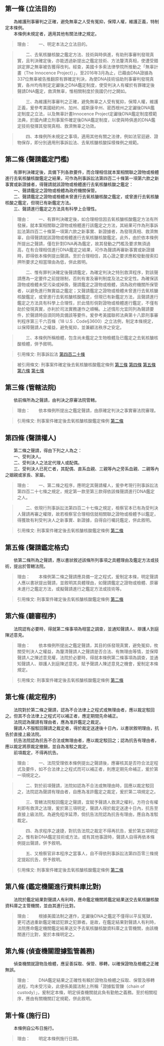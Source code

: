 第一條 (立法目的)
-----------------
　　為維護刑事審判之正確，避免無辜之人受有冤抑，保障人權，維護正義，特制定本條例。  
　　本條例未規定者，適用其他有關法律之規定。  
> 理由：　　一、明定本法之立法目的。

> 　　二、去氧核醣核酸之鑑定方法、技術與時俱進，有助刑事審判發現真實，且判決確定後，亦能透過新提出之鑑定技術、方法釐清真相，使遭受錯誤定罪之無辜被告獲得改判。經查，美國卡多索法律學院所推動之「無辜計畫（The Innocence Project）」，至2016年3月為止，已藉由DNA證據為337位無辜被告推翻原有罪確定判決，為使DNA技術協助刑事審判發現真實，各州均有制定定讞後之DNA鑑定制度，使受判決人有權於有罪確定後聲請DNA鑑定，救濟無辜，惟相關制度於我國仍付之闕如。

> 　　三、為維護刑事審判之正確，避免無辜之人受有冤抑，保障人權，維護正義，爰參考美國紐約州、加州、威斯康辛州、密西根州之定讞後DNA鑑定制度之立法，以及無辜計畫Innocence Project定讞後DNA鑑定制度模範法典，於國內建立刑事案件確定後DNA鑑定制度，以使與時俱進的DNA鑑定技術發揮其發現真相、救濟無辜之功效。

> 　　四、本條例所未規定之事項，適用其他有關之法律，例如法官迴避、證物保存，即分別適用刑事訴訟法、去氧核醣核酸採樣條例之規範。



第二條 (聲請鑑定門檻)
---------------------
　　有罪判決確定後，具備下列各款要件，而合理相信就本案相關聯之證物或檢體進行去氧核醣核酸鑑定之結果，可作為刑事訴訟法第四百二十條第一項第六款之新事實或新證據者，得聲請就該證物或檢體進行去氧核醣核酸之鑑定：  
　　一、聲請鑑定之證物或檢體為政府機關保管。  
　　二、聲請鑑定之證物或檢體未曾進行去氧核醣核酸之鑑定，或曾進行去氧核醣核酸之鑑定，但現已有新鑑定方法。  
　　三、聲請進行鑑定之方法具有科學上合理性。  
> 理由：　　一、有罪判決確定後，如合理相信因去氧核醣核酸鑑定方法有所發展，就本案相關聯之證物或檢體進行該鑑定之方法，其結果可作為刑事訴訟法第四百二十條第一項第六款之新事實、新證據者，為發現真相、救濟無辜，自得聲請就該證物或檢體進行去氧核醣核酸鑑定。此外，由於依本條例所提出之聲請，僅在針對DNA再為鑑定，故其發動之門檻及要求無須過高，在有合理相信進行DNA鑑定之結果，可作為聲請再審新事實或新證據時，即得依本條例提出聲請。至於合理相信，其心證之要求應較發動搜索扣押所要求之相當理由為低，併此敘明。

> 　　二、惟有罪判決確定後聲請鑑定，為確定判決之特別救濟程序，對該聲請應為一定要件之前提限制，否則有害及審判制度及法之安定性。為確保該證物或檢體未受污染或掉換，聲請鑑定之證物或檢體，須為政府機關所保管者，以避免進行無實益之鑑定；又聲請鑑定之證物或檢體未曾進行去氧核醣核酸鑑定，或曾進行去氧核醣核酸鑑定，但現已有新鑑定方法，且聲請進行鑑定之方法具有科學上合理性，於此情形倘對證物或檢體進行鑑定，不僅有助於發現真實，亦利於司法實務運作之順暢。上述情形允宜同列為聲請要件，於聲請時自須同時具備該等要件。爰參考美國聯邦法典第十八節刑事審判程序第三千六百條（18 U.S . Code§3600）之立法例，制定本條規定，以保障聲請人之權益，避免冤抑，並兼顧法秩序之安定。

> 　　三、本條例所稱檢體，包含尚未鑑定之生物檢體及已鑑定之去氧核醣核酸檢體，併予敘明。

> 引用條文: 刑事訴訟法 [第四百二十條](../../法務/刑法/刑事訴訟法.md#第四百二十條-為受判決人利益聲請再審之事由)

> 被引用條文: 刑事案件確定後去氧核醣核酸鑑定條例 [第三條](../../內政/警政/刑事案件確定後去氧核醣核酸鑑定條例.md#第三條-管轄法院) [第四條](../../內政/警政/刑事案件確定後去氧核醣核酸鑑定條例.md#第四條-聲請權人) [第五條](../../內政/警政/刑事案件確定後去氧核醣核酸鑑定條例.md#第五條-聲請鑑定格式) [第六條](../../內政/警政/刑事案件確定後去氧核醣核酸鑑定條例.md#第六條-聽審程序) [第七條](../../內政/警政/刑事案件確定後去氧核醣核酸鑑定條例.md#第七條-裁定程序)



第三條 (管轄法院)
-----------------
　　依前條所為之聲請，由判決之原審法院管轄。  
> 理由：　　依本條例所提出之鑑定聲請，由原確定判決之事實審法院審理。

> 引用條文: 刑事案件確定後去氧核醣核酸鑑定條例 [第二條](../../內政/警政/刑事案件確定後去氧核醣核酸鑑定條例.md#第二條-聲請鑑定門檻)



第四條 (聲請權人)
-----------------
　　第二條之聲請，得由下列之人為之：  
　　一、受判決人。  
　　二、受判決人之法定代理人或配偶。  
　　三、受判決人已死亡者，其配偶、直系血親、三親等內之旁系血親、二親等內之姻親或家長、家屬。  
> 理由：　　一、第二條之程序，應明定其聲請權人，爰參考現行刑事訴訟法第四百二十七條之規定，規定第一款至第三款得依該條聲請進行DNA鑑定之人。

> 　　二、依現行刑事訴訟法第四百二十七條之規定，檢察官本已有為受判決人聲請再審之權限，故若檢察官合理相信就相關聯之證物或檢體予以鑑定，得獲致有利受判決人之新事實、新證據，自得自行囑託鑑定，併此敘明。

> 引用條文: 刑事案件確定後去氧核醣核酸鑑定條例 [第二條](../../內政/警政/刑事案件確定後去氧核醣核酸鑑定條例.md#第二條-聲請鑑定門檻)



第五條 (聲請鑑定格式)
---------------------
　　依第二條所為之聲請，應以書狀敘述該條所列事項之具體理由及鑑定方法或技術，提出於管轄法院。  
> 理由：　　本條例第二條之聲請應具備一定之程式，爰制定本條，明定聲請人應以書狀提出聲請，並敘明其具體理由，如聲請鑑定之證物或檢體、原審未進行之鑑定方法，或擬聲請進行之鑑定方法或技術等。

> 引用條文: 刑事案件確定後去氧核醣核酸鑑定條例 [第二條](../../內政/警政/刑事案件確定後去氧核醣核酸鑑定條例.md#第二條-聲請鑑定門檻)



第六條 (聽審程序)
-----------------
　　法院認有必要時，得就第二條事項為相當之調查，並通知聲請人、辯護人到庭陳述意見。  
> 理由：　　依本條例所提出之鑑定聲請，其目的係發現真實，避免冤抑，攸關受判決人之權益，為釐清聲請人之聲請是否合法、有無理由等情，並保障聲請人之陳述意見權，法院於必要時，得就本條例第二條事項為調查，並通知聲請人、辯護人到庭陳述意見，賦予聲請人陳述意見之機會，爰制定本條規定。

> 引用條文: 刑事案件確定後去氧核醣核酸鑑定條例 [第二條](../../內政/警政/刑事案件確定後去氧核醣核酸鑑定條例.md#第二條-聲請鑑定門檻)



第七條 (裁定程序)
-----------------
　　法院對於第二條之聲請，認為不合法律上之程式或無理由者，應以裁定駁回之。但其不合法律上之程式可以補正者，應定期間先命補正。  
　　法院認為聲請有理由者，應為准許鑑定之裁定。  
　　聲請人不服駁回聲請之裁定者，得於裁定送達後十日內，以書狀敘明理由，抗告於直接上級法院。  
　　抗告法院認為抗告不合法或無理由者，應以裁定駁回之；認為抗告有理由者，應以裁定將原裁定撤銷，並自為准駁之裁定。  
　　前項裁定，不得再抗告。  
> 理由：　　一、法院受理依本條例提出之聲請後，應審核其是否符合法定程式及要件，如不合法律上之程式而可以補正者，則應定期先命補正，爰於第一項規定之。

> 　　二、對於前項聲請，法院如認為不合法或無理由時，固應以裁定駁回之，法院認為聲請有理由者，自應為准許鑑定之裁定，爰於第二項規定之。

> 　　三、管轄法院駁回鑑定之聲請，宜賦予聲請人救濟之權利，方符合有權利即有救濟之法理，爰於第三項明定，聲請人得於裁定送達十日內，抗告至直接上級法院。為避免程序延滯，倘抗告法院認為抗告有理由，應自為准駁裁定。

> 　　四、為求程序之速捷，對抗告法院之裁定不得再抗告，爰於第五項明定之。惟有新DNA鑑定技術或方法，或有其他事證時，聲請人自得再依本條例提出聲請，併予敘明。

> 　　五、又檢察官非本程序之當事人，自不得依刑事訴訟法第四百零三條規定提起抗告，併予敘明。

> 引用條文: 刑事案件確定後去氧核醣核酸鑑定條例 [第二條](../../內政/警政/刑事案件確定後去氧核醣核酸鑑定條例.md#第二條-聲請鑑定門檻)



第八條 (鑑定機關進行資料庫比對)
-------------------------------
　　法院於鑑定結果對聲請人有利時，應命鑑定機關將鑑定結果送交去氧核醣核酸資料庫之主管機關，並由其進行比對。  
> 理由：　　根據美國法制之運作，定讞後DNA之鑑定不僅得以平反冤獄，更可透過重新鑑定確認犯罪之犯罪者。是故，在鑑定結果對聲請人有利時，法院應命鑑定機關鑑定結果送交予去氧核醣核酸資料庫之主管機關，由該機關進行比對，爰於本條明定之。



第九條 (偵查機關證據監管義務)
-----------------------------
　　偵查機關就證物及檢體，應妥善採取、保管、移轉，以確保證物及檢體之正確無誤。  
> 理由：　　DNA鑑定結果之正確性有賴於證物及檢體之採取、保管及移轉過程，均未受污染，此便係美國法制上所稱「證據監管鍊（chain of custody）」，爰制定本條，明定偵查機關就此負有勤勉之義務。至於相關程序，應由有關機關訂定規範，併此敘明。



第十條 (施行日)
---------------
　　本條例自公布日施行。  
> 理由：　　明定本條例施行日期。